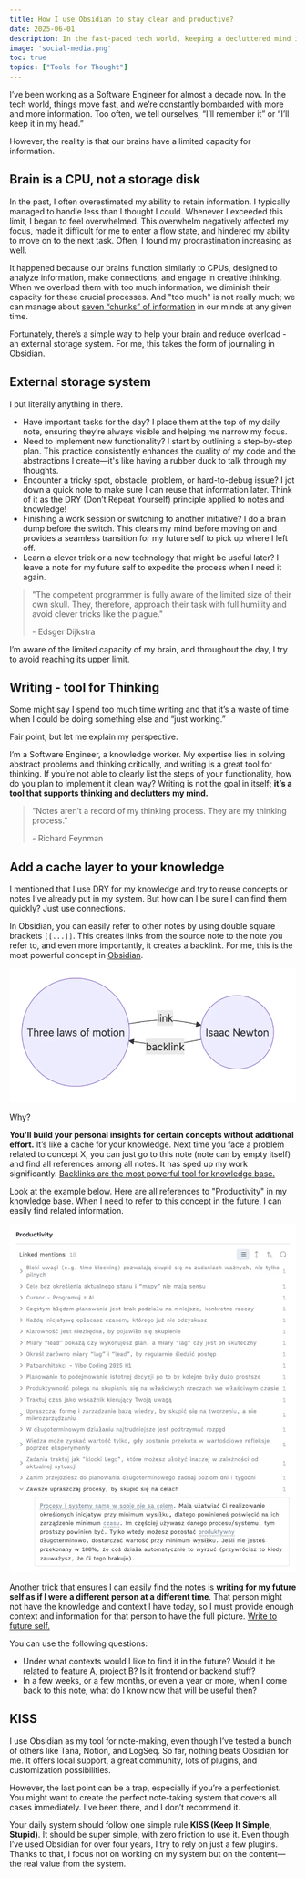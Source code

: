 ```yaml
---
title: How I use Obsidian to stay clear and productive?
date: 2025-06-01
description: In the fast-paced tech world, keeping a decluttered mind is essential for being effective. I use Obsidian to capture my thoughts, which helps maintain clarity, focus, and productivity.
image: 'social-media.png'
toc: true
topics: ["Tools for Thought"]
---
```


I’ve been working as a Software Engineer for almost a decade now. In the tech world, things move fast, and we’re constantly bombarded with more and more information. Too often, we tell ourselves, “I’ll remember it” or “I’ll keep it in my head.”

However, the reality is that our brains have a limited capacity for information.

## Brain is a CPU, not a storage disk

In the past, I often overestimated my ability to retain information. I typically managed to handle less than I thought I could. Whenever I exceeded this limit, I began to feel overwhelmed. This overwhelm negatively affected my focus, made it difficult for me to enter a flow state, and hindered my ability to move on to the next task. Often, I found my procrastination increasing as well.

It happened because our brains function similarly to CPUs, designed to analyze information, make connections, and engage in creative thinking. When we overload them with too much information, we diminish their capacity for these crucial processes. And "too much" is not really much; we can manage about [seven “chunks” of information](https://bpb-us-e1.wpmucdn.com/wp.nyu.edu/dist/0/1503/files/2015/08/The_Magical_Number_Seven.pdf?bid=1503) in our minds at any given time. 

Fortunately, there’s a simple way to help your brain and reduce overload - an external storage system. For me, this takes the form of journaling in Obsidian.

## External storage system

I put literally anything in there.

- Have important tasks for the day? I place them at the top of my daily note, ensuring they’re always visible and helping me narrow my focus.
- Need to implement new functionality? I start by outlining a step-by-step plan. This practice consistently enhances the quality of my code and the abstractions I create—it's like having a rubber duck to talk through my thoughts.
- Encounter a tricky spot, obstacle, problem, or hard-to-debug issue? I jot down a quick note to make sure I can reuse that information later. Think of it as the DRY (Don’t Repeat Yourself) principle applied to notes and knowledge!
- Finishing a work session or switching to another initiative? I do a brain dump before the switch. This clears my mind before moving on and provides a seamless transition for my future self to pick up where I left off.
- Learn a clever trick or a new technology that might be useful later? I leave a note for my future self to expedite the process when I need it again.

> "The competent programmer is fully aware of the limited size of their own skull. They, therefore, approach their task with full humility and avoid clever tricks like the plague."
>
> \- Edsger Dijkstra

I’m aware of the limited capacity of my brain, and throughout the day, I try to avoid reaching its upper limit.

## Writing - tool for Thinking

Some might say I spend too much time writing and that it’s a waste of time when I could be doing something else and “just working.”


Fair point, but let me explain my perspective. 

I’m a Software Engineer, a knowledge worker. My expertise lies in solving abstract problems and thinking critically, and writing is a great tool for thinking. If you’re not able to clearly list the steps of your functionality, how do you plan to implement it clean way? Writing is not the goal in itself; **it’s a tool that supports thinking and declutters my mind.**

> "Notes aren’t a record of my thinking process. They are my thinking process."
>
> \- Richard Feynman

## Add a cache layer to your knowledge

I mentioned that I use DRY for my knowledge and try to reuse concepts or notes I’ve already put in my system. But how can I be sure I can find them quickly? Just use connections.

In Obsidian, you can easily refer to other notes by using double square brackets `[[...]]`. This creates links from the source note to the note you refer to, and even more importantly, it creates a backlink. For me, this is the most powerful concept in [Obsidian](https://help.obsidian.md/plugins/backlinks).

![Backlinks](./02.webp)

Why?

**You'll build your personal insights for certain concepts without additional effort.** It’s like a cache for your knowledge. Next time you face a problem related to concept X, you can just go to this note (note can by empty itself) and find all references among all notes. It has sped up my work significantly. [Backlinks are the most powerful tool for knowledge base.](/writing/backlinks-are-the-most-powerful-tool-for-knowledge-base)

Look at the example below. Here are all references to "Productivity" in my knowledge base. When I need to refer to this concept in the future, I can easily find related information.

![Here is an example of using backlinks for all references to "Productivity"](./01.webp)

Another trick that ensures I can easily find the notes is **writing for my future self as if I were a different person at a different time**. That person might not have the knowledge and context I have today, so I must provide enough context and information for that person to have the full picture. [Write to future self.](/writing/write-to-future-self)

You can use the following questions:
- Under what contexts would I like to find it in the future? Would it be related to feature A, project B? Is it frontend or backend stuff?  
- In a few weeks, or a few months, or even a year or more, when I come back to this note, what do I know now that will be useful then?

## KISS

I use Obsidian as my tool for note-making, even though I’ve tested a bunch of others like Tana, Notion, and LogSeq. So far, nothing beats Obsidian for me. It offers local support, a great community, lots of plugins, and customization possibilities.

However, the last point can be a trap, especially if you’re a perfectionist. You might want to create the perfect note-taking system that covers all cases immediately. I’ve been there, and I don’t recommend it.

Your daily system should follow one simple rule **KISS (Keep It Simple, Stupid)**. It should be super simple, with zero friction to use it. Even though I’ve used Obsidian for over four years, I try to rely on just a few plugins. Thanks to that, I focus not on working on my system but on the content—the real value from the system.
